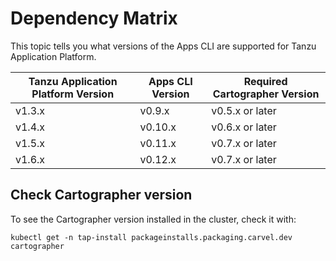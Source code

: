 # Dependency Matrix

This topic tells you what versions of the Apps CLI are supported for Tanzu Application Platform. 

| Tanzu Application Platform Version   | Apps CLI Version | Required Cartographer Version |
| ------------- | -------------    | -------------                 |
| v1.3.x     | v0.9.x            | v0.5.x or later               |
| v1.4.x     | v0.10.x           | v0.6.x or later               |
| v1.5.x     | v0.11.x           | v0.7.x or later               |
| v1.6.x     | v0.12.x           | v0.7.x or later               |

## Check Cartographer version

To see the Cartographer version installed in the cluster, check it with:

```console
kubectl get -n tap-install packageinstalls.packaging.carvel.dev cartographer
```
